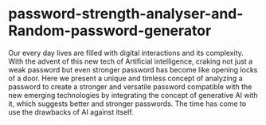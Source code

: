 # password-strength-analyser-and-Random-password-generator
Our every day lives are filled with digital interactions and its complexity. With the advent of this new tech of Artificial intelligence, craking not just a weak password but even stronger password has become like opening locks of a door. Here we present a unique and timless concept of analyzing a password to create a stronger and versatile password compatible with the new emerging technologies by integrating the concept of generative AI with it, which suggests better and stronger passwords. 
The time has come to use the drawbacks of AI against itself. 
